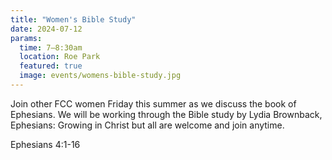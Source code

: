 ```yaml
---
title: "Women's Bible Study"
date: 2024-07-12
params:
  time: 7–8:30am
  location: Roe Park
  featured: true
  image: events/womens-bible-study.jpg
---
```


Join other FCC women Friday this summer as we discuss the book of Ephesians. We will be working through the Bible study by Lydia Brownback, Ephesians: Growing in Christ but all are welcome and join anytime.

Ephesians 4:1-16

